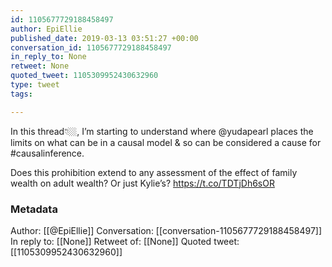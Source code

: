 ```yaml
---
id: 1105677729188458497
author: EpiEllie
published_date: 2019-03-13 03:51:27 +00:00
conversation_id: 1105677729188458497
in_reply_to: None
retweet: None
quoted_tweet: 1105309952430632960
type: tweet
tags:

---
```


In this thread👇🏼, I’m starting to understand where @yudapearl places the limits on what can be in a causal model &amp; so can be considered a cause for #causalinference. 

Does this prohibition extend to any assessment of the effect of family wealth on adult wealth? Or just Kylie’s? https://t.co/TDTjDh6sOR

### Metadata

Author: [[@EpiEllie]]
Conversation: [[conversation-1105677729188458497]]
In reply to: [[None]]
Retweet of: [[None]]
Quoted tweet: [[1105309952430632960]]
